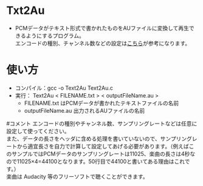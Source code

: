 # Txt2Au

* PCMデータがテキスト形式で書かれたものをAUファイルに変換して再生できるようにするプログラム。<br>
エンコードの種別、チャンネル数などの設定は[こちら](https://ja.wikipedia.org/wiki/Sunオーディオファイル)が参考になります。

# 使い方
* コンパイル：gcc -o Text2Au Text2Au.c
* 実行： Text2Au < FILENAME.txt > < outputFileName.au >
	* FILENAME.txt はPCMデータが書かれたテキストファイルの名前
	* outputFileName.au 出力されるAUファイルの名前

#コメント
エンコードの種別やチャンネル数、サンプリングレートなどは任意に設定して使ってください。<br>
また、データの長さをヘッダに含める処理を書いていないので、サンプリングレートから適宜長さを自力で計算して設定してあげる必要があります。（例えばこのサンプルではPCMデータのサンプリングレートは11025、楽曲の長さは4秒なので11025×4=44100となります。50行目で44100と書いてある理由はこれです。）<br>
楽曲は Audacity 等のフリーソフトで聴くことができます。
